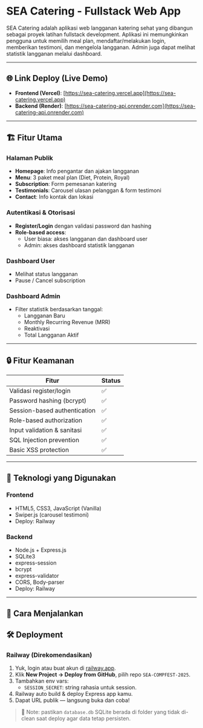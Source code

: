 # SEA Catering - Fullstack Web App

SEA Catering adalah aplikasi web langganan katering sehat yang dibangun sebagai proyek latihan fullstack development. Aplikasi ini memungkinkan pengguna untuk memilih meal plan, mendaftar/melakukan login, memberikan testimoni, dan mengelola langganan. Admin juga dapat melihat statistik langganan melalui dashboard.

---

## 🌐 Link Deploy (Live Demo)

- **Frontend (Vercel)**: [https://sea-catering.vercel.app](https://sea-catering.vercel.app)
- **Backend (Render)**: [https://sea-catering-api.onrender.com](https://sea-catering-api.onrender.com)

---

## 🏗️ Fitur Utama

### Halaman Publik
- **Homepage**: Info pengantar dan ajakan langganan
- **Menu**: 3 paket meal plan (Diet, Protein, Royal)
- **Subscription**: Form pemesanan katering
- **Testimonials**: Carousel ulasan pelanggan & form testimoni
- **Contact**: Info kontak dan lokasi

### Autentikasi & Otorisasi
- **Register/Login** dengan validasi password dan hashing
- **Role-based access**:
  - User biasa: akses langganan dan dashboard user
  - Admin: akses dashboard statistik langganan

### Dashboard User
- Melihat status langganan
- Pause / Cancel subscription

### Dashboard Admin
- Filter statistik berdasarkan tanggal:
  - Langganan Baru
  - Monthly Recurring Revenue (MRR)
  - Reaktivasi
  - Total Langganan Aktif

---

## 🔒 Fitur Keamanan

| Fitur                         | Status |
|------------------------------|--------|
| Validasi register/login      | ✅     |
| Password hashing (bcrypt)    | ✅     |
| Session-based authentication | ✅     |
| Role-based authorization     | ✅     |
| Input validation & sanitasi  | ✅     |
| SQL Injection prevention     | ✅     |
| Basic XSS protection         | ✅     |

---

## 🧠 Teknologi yang Digunakan

### Frontend
- HTML5, CSS3, JavaScript (Vanilla)
- Swiper.js (carousel testimoni)
- Deploy: Railway

### Backend
- Node.js + Express.js
- SQLite3
- express-session
- bcrypt
- express-validator
- CORS, Body-parser
- Deploy: Railway

---


## 🚀 Cara Menjalankan 

## 🛠️ Deployment

### Railway (Direkomendasikan)
1. Yuk, login atau buat akun di [railway.app](https://railway.app).
2. Klik **New Project → Deploy from GitHub**, pilih repo `SEA-COMPFEST-2025`.
3. Tambahkan env vars:
   - `SESSION_SECRET`: string rahasia untuk session.
4. Railway auto build & deploy Express app kamu.
5. Dapat URL publik — langsung buka dan coba!

> 🎯 Note: pastikan `database.db` SQLite berada di folder yang tidak di-clean saat deploy agar data tetap persisten.
